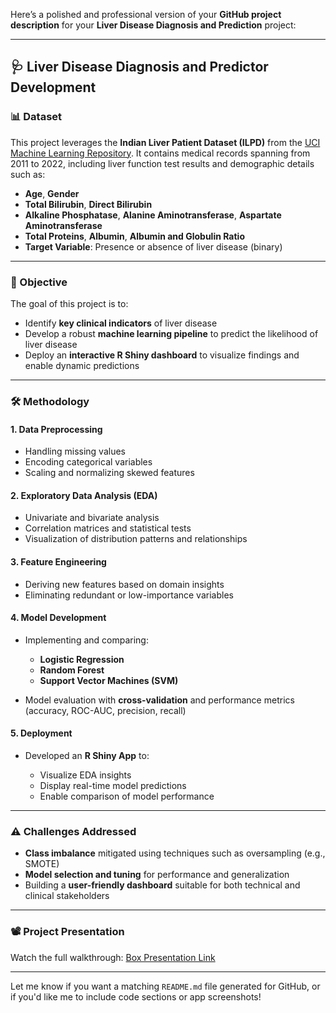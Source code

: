 Here’s a polished and professional version of your **GitHub project description** for your **Liver Disease Diagnosis and Prediction** project:

---

## 🩺 Liver Disease Diagnosis and Predictor Development

### 📊 Dataset

This project leverages the **Indian Liver Patient Dataset (ILPD)** from the [UCI Machine Learning Repository](https://archive.ics.uci.edu/dataset/225/ilpd+indian+liver+patient+dataset). It contains medical records spanning from 2011 to 2022, including liver function test results and demographic details such as:

* **Age**, **Gender**
* **Total Bilirubin**, **Direct Bilirubin**
* **Alkaline Phosphatase**, **Alanine Aminotransferase**, **Aspartate Aminotransferase**
* **Total Proteins**, **Albumin**, **Albumin and Globulin Ratio**
* **Target Variable**: Presence or absence of liver disease (binary)

---

### 🎯 Objective

The goal of this project is to:

* Identify **key clinical indicators** of liver disease
* Develop a robust **machine learning pipeline** to predict the likelihood of liver disease
* Deploy an **interactive R Shiny dashboard** to visualize findings and enable dynamic predictions

---

### 🛠️ Methodology

#### 1. **Data Preprocessing**

* Handling missing values
* Encoding categorical variables
* Scaling and normalizing skewed features

#### 2. **Exploratory Data Analysis (EDA)**

* Univariate and bivariate analysis
* Correlation matrices and statistical tests
* Visualization of distribution patterns and relationships

#### 3. **Feature Engineering**

* Deriving new features based on domain insights
* Eliminating redundant or low-importance variables

#### 4. **Model Development**

* Implementing and comparing:

  * **Logistic Regression**
  * **Random Forest**
  * **Support Vector Machines (SVM)**
* Model evaluation with **cross-validation** and performance metrics (accuracy, ROC-AUC, precision, recall)

#### 5. **Deployment**

* Developed an **R Shiny App** to:

  * Visualize EDA insights
  * Display real-time model predictions
  * Enable comparison of model performance

---

### ⚠️ Challenges Addressed

* **Class imbalance** mitigated using techniques such as oversampling (e.g., SMOTE)
* **Model selection and tuning** for performance and generalization
* Building a **user-friendly dashboard** suitable for both technical and clinical stakeholders

---

### 📽️ Project Presentation

Watch the full walkthrough: [Box Presentation Link](https://uofi.box.com/s/35l3u6p33g8q7ez77l2tgmofhba4t8k9)

---

Let me know if you want a matching `README.md` file generated for GitHub, or if you'd like me to include code sections or app screenshots!
